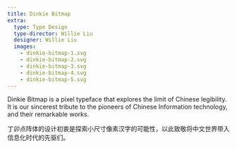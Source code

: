 ```yaml
---
title: Dinkie Bitmap
extra:
  type: Type Design
  type-director: Willie Liu
  designer: Willie Liu
  images:
    - dinkie-bitmap-1.svg
    - dinkie-bitmap-2.svg
    - dinkie-bitmap-3.svg
    - dinkie-bitmap-4.svg
    - dinkie-bitmap-5.svg
---
```


Dinkie Bitmap is a pixel typeface that explores the limit of Chinese legibility. It is our sincerest tribute to the pioneers of Chinese Information technology, and their remarkable works.

丁卯点阵体的设计初衷是探索小尺寸像素汉字的可能性，以此致敬将中文世界带入信息化时代的先驱们。
